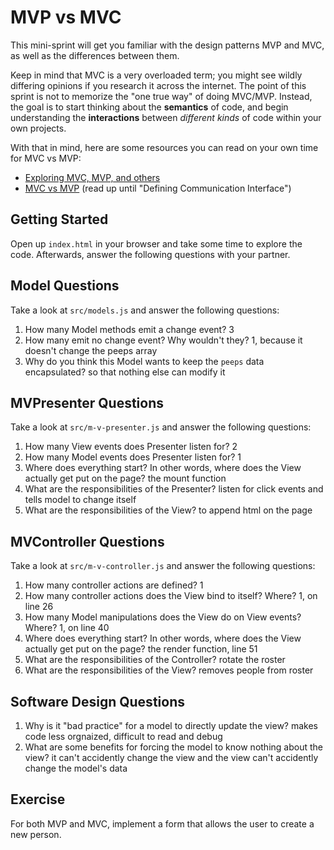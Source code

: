 # MVP vs MVC

This mini-sprint will get you familiar with the design patterns MVP and MVC, as well as the differences between them.

Keep in mind that MVC is a very overloaded term; you might see wildly differing opinions if you research it across the internet. The point of this sprint is not to memorize the "one true way" of doing MVC/MVP. Instead, the goal is to start thinking about the **semantics** of code, and begin understanding the **interactions** between *different kinds* of code within your own projects.

With that in mind, here are some resources you can read on your own time for MVC vs MVP:

- [Exploring MVC, MVP, and others](http://www.infoworld.com/article/2926003/microsoft-net/exploring-the-mvc-mvp-and-mvvm-design-patterns.html)
- [MVC vs MVP](http://www.codeproject.com/Articles/288928/Differences-between-MVC-and-MVP-for-Beginners) (read up until "Defining Communication Interface")

## Getting Started

Open up `index.html` in your browser and take some time to explore the code. Afterwards, answer the following questions with your partner.

## Model Questions

Take a look at `src/models.js` and answer the following questions:

1. How many Model methods emit a change event? 3
2. How many emit no change event? Why wouldn't they? 1, because it doesn't change the peeps array
3. Why do you think this Model wants to keep the `peeps` data encapsulated? so that nothing else can modify it

## MVPresenter Questions

Take a look at `src/m-v-presenter.js` and answer the following questions:

1. How many View events does Presenter listen for? 2
2. How many Model events does Presenter listen for? 1
3. Where does everything start? In other words, where does the View actually get put on the page? the mount function
4. What are the responsibilities of the Presenter? listen for click events and tells model to change itself
5. What are the responsibilities of the View? to append html on the page

## MVController Questions

Take a look at `src/m-v-controller.js` and answer the following questions:

1. How many controller actions are defined? 1
2. How many controller actions does the View bind to itself? Where? 1, on line 26
3. How many Model manipulations does the View do on View events? Where? 1, on line 40
4. Where does everything start? In other words, where does the View actually get put on the page? the render function, line 51
5. What are the responsibilities of the Controller? rotate the roster
6. What are the responsibilities of the View? removes people from roster

## Software Design Questions

1. Why is it "bad practice" for a model to directly update the view? makes code less orgnaized, difficult to read and debug
2. What are some benefits for forcing the model to know nothing about the view? it can't accidently change the view and the view can't accidently change the model's data

## Exercise

For both MVP and MVC, implement a form that allows the user to create a new person.
